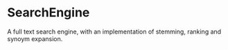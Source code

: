 # SearchEngine
A full text search engine, with an implementation of stemming, ranking and synoym expansion.
